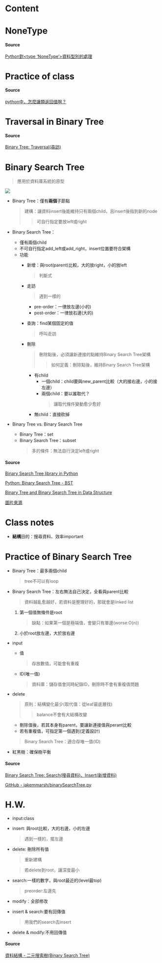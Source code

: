 
# Content



# NoneType

#### Source
[Python對<type ‘NoneType’>資料型別的處理](https://codertw.com/%E7%A8%8B%E5%BC%8F%E8%AA%9E%E8%A8%80/634089/)

#  Practice of class

#### Source
[python中，怎麼讓類返回值啊？](https://zhidao.baidu.com/question/504532877.html)


# Traversal in Binary Tree

#### Source
[Binary Tree: Traversal(尋訪)](http://alrightchiu.github.io/SecondRound/binary-tree-traversalxun-fang.html)

# Binary Search Tree
 > 應用於資料庫系統的原型
 
 ![](https://upload.wikimedia.org/wikipedia/commons/9/9b/Binary_search_tree_example.gif)
 
- Binary Tree：僅有**兩個**子節點
  > 建構：讓資料insert後能維持只有兩個child，且insert後指到新的node
  >> 可自行指定要放left或right
  
- Binary Search Tree：
   - 僅有兩個child
   - 不可自行指定add_left或add_right，insert位置要符合架構
   - 功能
      - 新增：與root(parent)比較，大的放right，小的放left
        > 判斷式
      - 走訪
        > 遇到一樣的
         - pre-order：一律放左邊(小的)
         - post-order：一律放右邊(大的)
      - 查詢：find某個固定的值
         > 呼叫走訪
      - 刪除
         > 刪除點後，必須讓新連接的點維持Binary Search Tree架構
         >> 如何定義：刪除點後，維持Binary Search Tree架構
         
           - 有child
               - 一個child：child要與new_parent比較（大的接右邊，小的接左邊）
               - 兩個child：要以誰取代？
                 > 讓取代條件變動愈少愈好
           - 無child：直接砍掉
         
- Binary Tree vs. Binary Search Tree
  - Binary Tree：set
  - Binary Search Tree：subset
    > 多的條件：無法自行決定left或right

#### Source
[Binary Search Tree library in Python](https://www.laurentluce.com/posts/binary-search-tree-library-in-python/)

[Python: Binary Search Tree - BST](https://www.youtube.com/watch?v=YlgPi75hIBc&feature=youtu.be)

[Binary Tree and Binary Search Tree in Data Structure](https://www.youtube.com/watch?v=7vw2iIdqHlM&feature=emb_logo)

[圖片來源](https://commons.wikimedia.org/wiki/File:Binary_search_tree_example.gif)

# Class notes
- **結構**目的：搜尋資料、效率important

# Practice of Binary Search Tree

- Binary Tree：最多兩個child
  > tree不可以有loop

- Binary Search Tree：左右無法自己決定，全看與parent比較
  > 資料越亂愈越好，若資料是整理好的，那就會是linked list
   1. 第一個值無條件是root
      > 缺點：如果第一個是極端值，會變只有單邊(worse:O(n))

   2. 小於root放左邊，大於放右邊

- input
    - 值
      > 存放數值，可能會有重複
    - ID(唯一值)
      > 資料庫：儲存值會同時紀錄ID，刪除時不會有重複值問題

- delete
  > 原則：結構變化最少(取代值：從leaf最底層找)
  >> balance不會有大結構改變
  - 刪除值後，若其本身有parent，要讓新連接值與perant比較
  - 若有重複值，可指定第一個遇到(定義設計)
   > Binary Search Tree：適合存唯一值(ID)

- 紅黑樹：確保樹平衡

#### Source
[Binary Search Tree: Search(搜尋資料)、Insert(新增資料)](http://alrightchiu.github.io/SecondRound/binary-search-tree-searchsou-xun-zi-liao-insertxin-zeng-zi-liao.html)

[GitHub -  jakemmarsh/binarySearchTree.py](https://gist.github.com/jakemmarsh/8273963)

# H.W.
- input:class

- insert: 與root比較，大的右邊，小的左邊
   > 遇到一樣的，擺左邊
   
- delete: 刪除所有值
   > 重新建構
   
   > 若delete到root，讓深度最小
   
- search:一樣的數字，與root最近的(level最top)
  > preorder:左邊先
- modify：全部修改


- insert & search:要有回傳值
   > 用我們的search去insert
- delete & modify:不用回傳值

#### Source
[資料結構 - 二元搜索樹(Binary Search Tree)](https://emn178.pixnet.net/blog/post/94574434)
